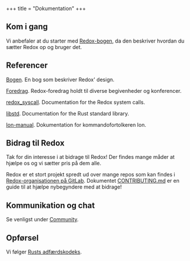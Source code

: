 +++
title = "Dokumentation"
+++

## Kom i gang

Vi anbefaler at du starter med [Redox-bogen](https://doc.redox-os.org/book/), da den beskriver hvordan du sætter Redox op og bruger det.

## Referencer

[Bogen](https://doc.redox-os.org/book/). En bog som beskriver Redox' design.

[Foredrag](/talks/). Redox-foredrag holdt til diverse begivenheder og konferencer.

[redox_syscall](https://docs.rs/redox_syscall/latest/syscall/). Documentation for the Redox system calls.

[libstd](https://doc.rust-lang.org/stable/std/). Documentation for the Rust standard library.

[Ion-manual](https://doc.redox-os.org/ion-manual/). Dokumentation for kommandofortolkeren Ion.

## Bidrag til Redox

Tak for din interesse i at bidrage til Redox!
Der findes mange måder at hjælpe os og vi sætter pris på dem alle.

Redox er et stort projekt spredt ud over mange repos som kan findes i
[Redox-organisationen på GitLab](https://gitlab.redox-os.org/redox-os). Dokumentet
[CONTRIBUTING.md](https://gitlab.redox-os.org/redox-os/redox/blob/master/CONTRIBUTING.md)
er en guide til at hjælpe nybegyndere med at bidrage!

## Kommunikation og chat

Se venligst under [Community](/da/community/).

## Opførsel
Vi følger [Rusts adfærdskodeks](https://www.rust-lang.org/policies/code-of-conduct).
